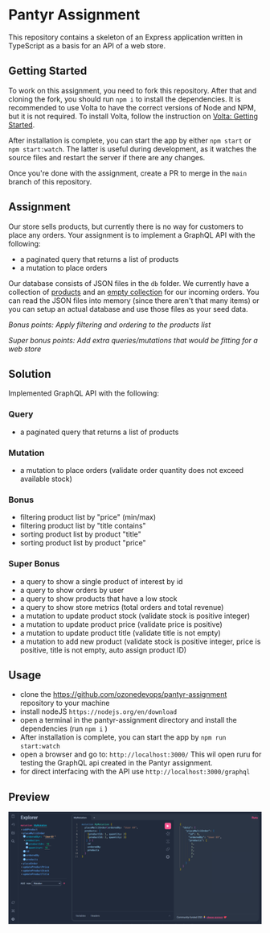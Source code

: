 # Pantyr Assignment
This repository contains a skeleton of an Express application written in TypeScript as a basis for an API of a web store.

## Getting Started
To work on this assignment, you need to fork this repository. After that and cloning the fork, you should run `npm i` to install the dependencies. It is recommended to use Volta to have the correct versions of Node and NPM, but it is not required. To install Volta, follow the instruction on [Volta: Getting Started](https://docs.volta.sh/guide/getting-started).

After installation is complete, you can start the app by either `npm start` or `npm start:watch`. The latter is useful during development, as it watches the source files and restart the server if there are any changes.

Once you're done with the assignment, create a PR to merge in the `main` branch of this repository.

## Assignment
Our store sells products, but currently there is no way for customers to place any orders. Your assignment is to implement a GraphQL API with the following:
- a paginated query that returns a list of products
- a mutation to place orders

Our database consists of JSON files in the `db` folder. We currently have a collection of [products](./db/products.json) and an [empty collection](./db/orders.json) for our incoming orders. You can read the JSON files into memory (since there aren't that many items) or you can setup an actual database and use those files as your seed data.

*Bonus points: Apply filtering and ordering to the products list*

*Super bonus points: Add extra queries/mutations that would be fitting for a web store*


## Solution
Implemented GraphQL API with the following:

### Query
- a paginated query that returns a list of products

### Mutation
- a mutation to place orders (validate order quantity does not exceed available stock)

### Bonus
- filtering product list by "price" (min/max)
- filtering product list by "title contains"
- sorting product list by product "title" 
- sorting product list by product "price"

### Super Bonus
- a query to show a single product of interest by id
- a query to show orders by user
- a query to show products that have a low stock
- a query to show store metrics (total orders and total revenue)
- a mutation to update product stock (validate stock is positive integer)
- a mutation to update product price (validate price is positive)
- a mutation to update product title (validate title is not empty)
- a mutation to add new product (validate stock is positive integer, price is positive, title is not empty, auto assign product ID)

## Usage
- clone the https://github.com/ozonedevops/pantyr-assignment repository to your machine
- install nodeJS `https://nodejs.org/en/download`
- open a terminal in the pantyr-assignment directory and install the dependencies (run `npm i` )
- After installation is complete, you can start the app by `npm run start:watch`
- open a browser and go to: `http://localhost:3000/` This wil open ruru for testing the GraphQL api created in the Pantyr assignment.
- for direct interfacing with the API use `http://localhost:3000/graphql`

## Preview
![Screenshot of ruru explorer for testing GraphQL API.](/screenshots/Pantyr-assignment-GraphQL-test-using-ruru.png)